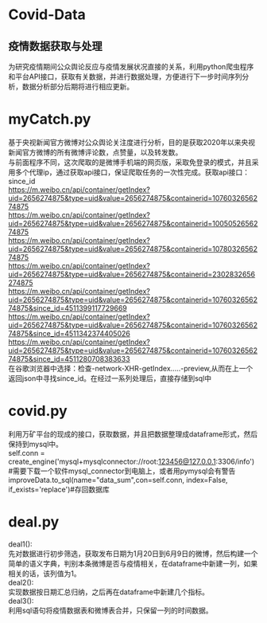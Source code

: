 # Covid-Data
疫情数据获取与处理
---------

为研究疫情期间公众舆论反应与疫情发展状况直接的关系，利用python爬虫程序和平台API接口，获取有关数据，并进行数据处理，方便进行下一步时间序列分析，数据分析部分后期将进行相应更新。


# myCatch.py
基于央视新闻官方微博对公众舆论关注度进行分析，目的是获取2020年以来央视新闻官方微博的所有微博评论数，点赞量，以及转发数。<br>
与前面程序不同，这次爬取的是微博手机端的网页版，采取免登录的模式，并且采用多个代理ip，通过获取api接口，保证爬取任务的一次性完成。获取api接口：<br>
since_id<br>
https://m.weibo.cn/api/container/getIndex?uid=2656274875&type=uid&value=2656274875&containerid=1076032656274875<br>
https://m.weibo.cn/api/container/getIndex?uid=2656274875&type=uid&value=2656274875&containerid=1005052656274875<br>
https://m.weibo.cn/api/container/getIndex?uid=2656274875&type=uid&value=2656274875&containerid=1078032656274875<br>
https://m.weibo.cn/api/container/getIndex?uid=2656274875&type=uid&value=2656274875&containerid=2302832656274875<br>
https://m.weibo.cn/api/container/getIndex?uid=2656274875&type=uid&value=2656274875&containerid=1076032656274875&since_id=4511399117729669<br>
https://m.weibo.cn/api/container/getIndex?uid=2656274875&type=uid&value=2656274875&containerid=1076032656274875&since_id=4511342374405026<br>
https://m.weibo.cn/api/container/getIndex?uid=2656274875&type=uid&value=2656274875&containerid=1076032656274875&since_id=4511280708383633<br>
在谷歌浏览器中选择：检查-network-XHR-getIndex.....-preview,从而在上一个返回json中寻找since_id。在经过一系列处理后，直接存储到sql中<br>

# covid.py
利用万矿平台的现成的接口，获取数据，并且把数据整理成dataframe形式，然后保持到mysql中。<br>
 self.conn = create_engine('mysql+mysqlconnector://root:123456@127.0.0.1:3306/info')#需要下载一个软件mysql_connector到电脑上，或者用pymysql会有警告<br>
 improveData.to_sql(name="data_sum",con=self.conn, index=False, if_exists='replace')#存回数据库<br>
 
 # deal.py
deal1():<br>
先对数据进行初步筛选，获取发布日期为1月20日到6月9日的微博，然后构建一个简单的语义字典，判别本条微博是否与疫情相关，在dataframe中新建一列，如果相关的话，该列值为1。<br>
deal2():<br>
实现数据按日期汇总归纳，之后再在dataframe中新建几个指标。<br>
deal3():<br>
利用sql语句将疫情数据表和微博表合并，只保留一列的时间数据。<br>

 
 



